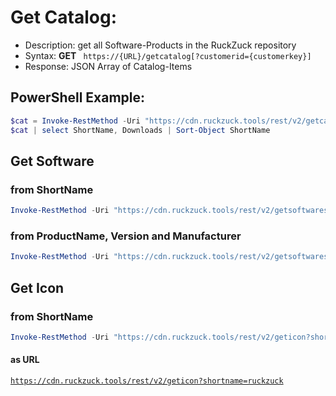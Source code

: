 # Get Catalog:
+ Description: get all Software-Products in the RuckZuck repository  
+ Syntax: **GET** ` https://{URL}/getcatalog[?customerid={customerkey}]`  
+ Response: JSON Array of Catalog-Items

## PowerShell Example:
```powershell 
$cat = Invoke-RestMethod -Uri "https://cdn.ruckzuck.tools/rest/v2/getcatalog"
$cat | select ShortName, Downloads | Sort-Object ShortName
```


## Get Software
### from ShortName
```powershell 
Invoke-RestMethod -Uri "https://cdn.ruckzuck.tools/rest/v2/getsoftwares?shortname=sccmclictr"
```

### from ProductName, Version and Manufacturer
```powershell 
Invoke-RestMethod -Uri "https://cdn.ruckzuck.tools/rest/v2/getsoftwares?name=ruckzuck&ver=1.6.2.14&man=Zander%20Tools"
```

## Get Icon 

### from ShortName
```powershell 
Invoke-RestMethod -Uri "https://cdn.ruckzuck.tools/rest/v2/geticon?shortname=ruckzuck"
```

#### as URL
[`https://cdn.ruckzuck.tools/rest/v2/geticon?shortname=ruckzuck`](https://cdn.ruckzuck.tools/rest/v2/geticon?shortname=ruckzuck)